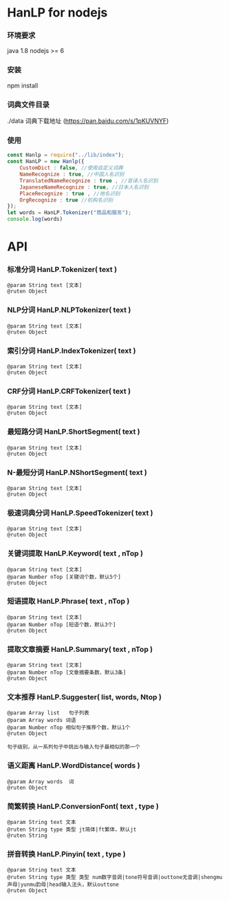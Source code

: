 HanLP for nodejs
=====

### 环境要求
java 1.8
nodejs >= 6

### 安装
npm install

### 词典文件目录
./data
词典下载地址 (https://pan.baidu.com/s/1pKUVNYF)

### 使用

```js
const Hanlp = require("../lib/index");
const HanLP = new Hanlp({
	CustomDict : false, //使用自定义词典
	NameRecognize : true, //中国人名识别
	TranslatedNameRecognize : true , //音译人名识别
	JapaneseNameRecognize : true, //日本人名识别
	PlaceRecognize : true , //地名识别
	OrgRecognize : true //机构名识别
});
let words = HanLP.Tokenizer("商品和服务");
console.log(words)
```
API
=====
### 标准分词 HanLP.Tokenizer( text )
	@param String text [文本]
	@ruten Object

### NLP分词 HanLP.NLPTokenizer( text )
	@param String text [文本]
	@ruten Object

### 索引分词 HanLP.IndexTokenizer( text )
	@param String text [文本]
	@ruten Object

### CRF分词 HanLP.CRFTokenizer( text )
	@param String text [文本]
	@ruten Object

### 最短路分词 HanLP.ShortSegment( text )
	@param String text [文本]
	@ruten Object

### N-最短分词 HanLP.NShortSegment( text )
	@param String text [文本]
	@ruten Object

### 极速词典分词 HanLP.SpeedTokenizer( text )
	@param String text [文本]
	@ruten Object

### 关键词提取 HanLP.Keyword( text , nTop )
	@param String text [文本]
	@param Number nTop [关键词个数，默认5个]
	@ruten Object

### 短语提取 HanLP.Phrase( text , nTop )
	@param String text [文本]
	@param Number nTop [短语个数，默认3个]
	@ruten Object

### 提取文章摘要 HanLP.Summary( text , nTop )
	@param String text [文本]
	@param Number nTop [文章摘要条数，默认3条]
	@ruten Object

### 文本推荐 HanLP.Suggester( list, words,  Ntop )
	@param Array list 	句子列表
	@param Array words 词语
	@param Number nTop 相似句子推荐个数，默认1个
	@ruten Object

	句子级别，从一系列句子中挑出与输入句子最相似的那一个

### 语义距离 HanLP.WordDistance( words )
	@param Array words 	词
	@ruten Object

### 简繁转换 HanLP.ConversionFont( text , type )
	@param String text 文本
	@ruten String type 类型 jt简体|ft繁体，默认jt
	@ruten String

### 拼音转换 HanLP.Pinyin( text , type )
	@param String text 文本
	@ruten String type 类型 类型 num数字音调|tone符号音调|outtone无音调|shengmu声母|yunmu韵母|head输入法头，默认outtone 
	@ruten Object

